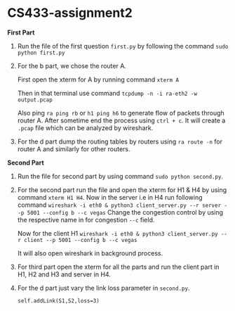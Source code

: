 # CS433-assignment2


**First Part**
1. Run the file of the first question ```first.py``` by following the command
   ```sudo python first.py```
2. For the b part, we chose the router A.

   First open the xterm for A by running command ```xterm A```

   Then in that terminal use command ```tcpdump -n -i ra-eth2 -w output.pcap```

   Also ping ```ra ping rb``` or ```h1 ping h6``` to generate flow of packets through router A. After sometime end the process using ```ctrl + c```.
   It will create a ```.pcap``` file which can be analyzed by wireshark.
  
3. For the d part dump the routing tables by routers using ```ra route -n``` for router A and similarly for other routers.


**Second Part**
1. Run the file for second part by using command ```sudo python second.py```.
2. For the second part run the file and open the xterm for H1 & H4 by using command ```xterm H1 H4```.
   Now in the server i.e in H4 run following command
   ```wireshark -i eth0 & python3 client_server.py --r server --p 5001 --config b --c vegas```
   Change the congestion control by using the respective name in for congestion ```--c``` field.

   Now for the client H1
   ```wireshark -i eth0 & python3 client_server.py --r client --p 5001 --config b --c vegas```

   It will also open wireshark in background process. 
3. For third part open the xterm for all the parts and run the client part in H1, H2 and H3 and server in H4.
4. For the d part just vary the link loss parameter in ```second.py```.

   ```self.addLink(S1,S2,loss=3)```

